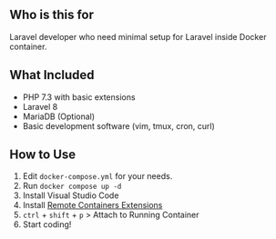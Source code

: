 ## Who is this for
Laravel developer who need minimal setup for Laravel inside Docker container.

## What Included
- PHP 7.3 with basic extensions
- Laravel 8
- MariaDB (Optional)
- Basic development software (vim, tmux, cron, curl)

## How to Use
1. Edit `docker-compose.yml` for your needs.
2. Run `docker compose up -d`
3. Install Visual Studio Code
4. Install [Remote Containers Extensions](https://marketplace.visualstudio.com/items?itemName=ms-vscode-remote.remote-containers)
5. `ctrl` + `shift` + `p` > Attach to Running Container
6. Start coding!